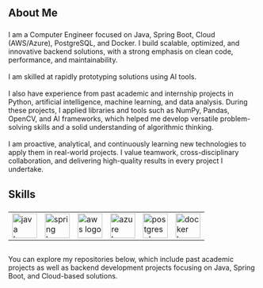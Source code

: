 <h2 align="left">About Me</h2>

###

<p align="left">I am a Computer Engineer focused on Java, Spring Boot, Cloud (AWS/Azure), PostgreSQL, and Docker. I build scalable, optimized, and innovative backend solutions, with a strong emphasis on clean code, performance, and maintainability.<br><br>I am skilled at rapidly prototyping solutions using AI tools.<br><br>I also have experience from past academic and internship projects in Python, artificial intelligence, machine learning, and data analysis. During these projects, I applied libraries and tools such as NumPy, Pandas, OpenCV, and AI frameworks, which helped me develop versatile problem-solving skills and a solid understanding of algorithmic thinking.<br><br>I am proactive, analytical, and continuously learning new technologies to apply them in real-world projects. I value teamwork, cross-disciplinary collaboration, and delivering high-quality results in every project I undertake.</p>

###

<h2 align="left">Skills</h2>

###

<table>
  <tr>
    <td><img src="https://cdn.jsdelivr.net/gh/devicons/devicon/icons/java/java-original.svg" height="50" alt="java logo" /></td>
    <td><img src="https://cdn.jsdelivr.net/gh/devicons/devicon/icons/spring/spring-original.svg" height="50" alt="spring logo" /></td>
    <td><img src="https://cdn.jsdelivr.net/gh/devicons/devicon/icons/amazonwebservices/amazonwebservices-plain-wordmark.svg" height="50" alt="aws logo" /></td>
    <td><img src="https://cdn.jsdelivr.net/gh/devicons/devicon/icons/azure/azure-original.svg" height="50" alt="azure logo" /></td>
    <td><img src="https://cdn.jsdelivr.net/gh/devicons/devicon/icons/postgresql/postgresql-original.svg" height="50" alt="postgresql logo" /></td>
    <td><img src="https://cdn.jsdelivr.net/gh/devicons/devicon/icons/docker/docker-plain.svg" height="50" alt="docker logo" /></td>
  </tr>
</table>


###

<h2 align="left"></h2>

###

<p align="left">You can explore my repositories below, which include past academic projects as well as backend development projects focusing on Java, Spring Boot, and Cloud-based solutions.</p>

###
